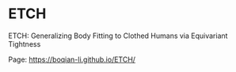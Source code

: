 # ETCH
ETCH: Generalizing Body Fitting to Clothed Humans via Equivariant Tightness

Page: https://boqian-li.github.io/ETCH/
